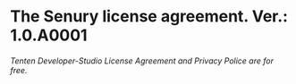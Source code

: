 # The Senury license agreement. Ver.: 1.0.A0001
###### Tenten Developer-Studio License Agreement and Privacy Police are for free.
